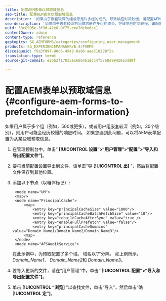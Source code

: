 ```yaml
---
title: 配置AEM表单以预取域信息
seo-title: 配置AEM表单以预取域信息
description: '如果由于嵌套较深的组或您是许多组的成员，导致响应时间较慢，请配置AEM表单以预取域信息。 '
seo-description: '如果由于嵌套较深的组或您是许多组的成员，导致响应时间较慢，请配置AEM表单以预取域信息。 '
uuid: 53c8995e-3f9d-42e8-9f75-cee7debe6ce1
contentOwner: admin
content-type: reference
geptopics: SG_AEMFORMS/categories/configuring_user_management
products: SG_EXPERIENCEMANAGER/6.4/FORMS
discoiquuid: f9a3f897-90c6-4942-8a86-aae510298f2a
translation-type: tm+mt
source-git-commit: e2bb2f17035e16864b1dc54f5768a99429a3dd9f

---
```



# 配置AEM表单以预取域信息 {#configure-aem-forms-to-prefetchdomain-information}

如果用户属于多个组（例如，500或更多），或者用户组嵌套较深（例如，30个级别），则用户可能会经历较慢的响应时间。 如果您遇到此问题，可以将AEM表单配置为从某些域预取信息。

1. 在管理控制台中，单击“ **[!UICONTROL 设置”>“用户管理”>“配置”>“导入和导出配置文件”]**。
1. 要将当前配置设置导出到文件，请单击“导 **[!UICONTROL 出]** ”，然后将配置文件保存到其他位置。
1. 添加以下节点（以粗体标记）:

   ```as3
    <node name="UM"> 
    <map/>  
    <node name="PrincipalCache"> 
        <map> 
            <entry key="principalCacheSize" value="1000"/> 
            <entry key="principalCacheBatchFetchSize" value="10"/> 
            <entry key="rebuildCacheAfterSync" value="true /> 
            <entry key="enableFullPrefetch" value="false"/> 
            <entry key="principalCacheDomains" value="Domain_Name1/Domain_Name2/Domain_Name3"/> 
        <map> 
    </node> 
    <node name="APSAuditService">
   ```

   在此示例中，为预取配置了多个域。 域名以“/”分隔。 如上例所示， *Domain_Name1*、 *Domain_Name2*&#x200B;和 *Domain_Name3*。

1. 要导入更新的文件，请在“用户管理”中，单击“ **[!UICONTROL 配置”>“导入和导出配置文件”]**。
1. 单击 **[!UICONTROL “浏览]** ”以查找文件，单击“导入”，然后单击“确 **[!UICONTROL 定”]**。

